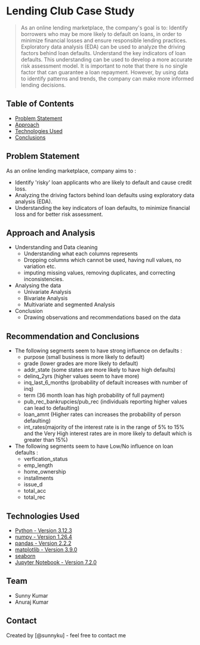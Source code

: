 # Lending Club  Case Study
> As an online lending marketplace, the company's goal is to:
> Identify borrowers who may be more likely to default on loans, in order to minimize financial losses and ensure responsible lending practices. Exploratory data analysis (EDA) can be used to analyze the driving factors behind loan defaults.
> Understand the key indicators of loan defaults. This understanding can be used to develop a more accurate risk assessment model. It is important to note that there is no single factor that can guarantee a loan repayment. However, by using data to identify patterns and trends, the company can make more informed lending decisions.


## Table of Contents
* [Problem Statement](#problem-statement)
* [Approach](#approach)
* [Technologies Used](#technologies-used)
* [Conclusions](#conclusions)

<!-- You can include any other section that is pertinent to your problem -->

## Problem Statement
As an online lending marketplace, company aims to :
- Identify 'risky' loan applicants who are likely to default and cause credit loss. 
- Analyzing the driving factors behind loan defaults using exploratory data analysis (EDA).
- Understanding the key indicators of loan defaults, to minimize financial loss and for better risk assessment.


## Approach and Analysis
- Understanding and Data cleaning
  -  Understanding what each columns represents
  - Dropping columns which cannot be used, having null values, no variation etc.
  - imputing missing values, removing duplicates, and correcting inconsistencies.
- Analysing the data
  - Univariate Analysis
  - Bivariate Analysis
  - Multivariate and segmented Analysis
- Conclusion
  - Drawing observations and recommendations based on the data  


##  Recommendation and Conclusions
- The following segments seem to have strong influence on defaults :
  - purpose (small business is more likely to default)
  - grade (lower grades are more likely to default)
  - addr_state (some states are more likely to have high defaults)
  - delinq_2yrs (higher values seem to have more)
  - inq_last_6_months (probability of default increases with number of inq)
  - term (36 month loan has high probability of full payment)
  - pub_rec_bankrupcies/pub_rec (individuals reporting higher values can lead to defaulting)
  - loan_amnt (Higher rates can increases the probability of person defaulting)
  - int_rates(majority of the interest rate is in the range of 5% to 15%  and the Very High interest rates are in more likely to default which is greater than 15%)
- The following segments seem to have Low/No influence on loan defaults :
  - verfication_status
  - emp_length
  - home_ownership
  - installments
  - issue_d
  - total_acc
  - total_rec


<!-- You don't have to answer all the questions - just the ones relevant to your project. -->


## Technologies Used
- [Python - Version 3.12.3](https://www.python.org/download/releases/3.0/)
- [numpy - Version 1.26.4](https://github.com/numpy)
- [pandas - Version 2.2.2](https://github.com/pandas-dev/pandas)
- [matplotlib - Version 3.9.0](https://github.com/matplotlib)
- [seaborn](https://github.com/seaborn)
- [Jupyter Notebook - Version 7.2.0]()

<!-- As the libraries versions keep on changing, it is recommended to mention the version of library used in this project -->


## Team
- Sunny Kumar
- Anuraj Kumar

## Contact
Created by [@sunnyku] - feel free to contact me


<!-- Optional -->
<!-- ## License -->
<!-- This project is open source and available under the [... License](). -->

<!-- You don't have to include all sections - just the one's relevant to your project -->
